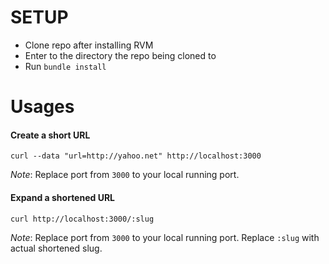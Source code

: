 # SETUP

* Clone repo after installing RVM
* Enter to the directory the repo being cloned to
* Run `bundle install`


# Usages
#### Create a short URL

```
curl --data "url=http://yahoo.net" http://localhost:3000
```

*Note*: Replace port from `3000` to your local running port.

#### Expand a shortened URL
```
curl http://localhost:3000/:slug
```

*Note*: Replace port from `3000` to your local running port. Replace `:slug` with actual shortened slug.
